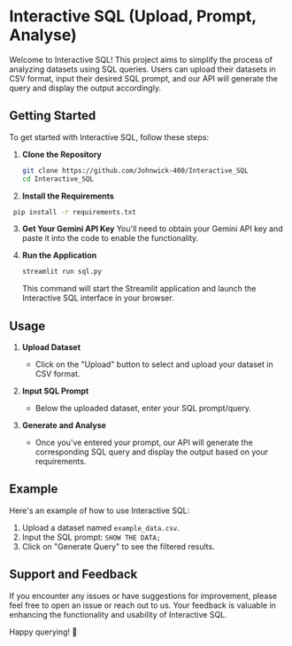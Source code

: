 # Interactive SQL (Upload, Prompt, Analyse)

Welcome to Interactive SQL! This project aims to simplify the process of analyzing datasets using SQL queries. Users can upload their datasets in CSV format, input their desired SQL prompt, and our API will generate the query and display the output accordingly.

## Getting Started

To get started with Interactive SQL, follow these steps:

1. **Clone the Repository**
   ```bash
   git clone https://github.com/Johnwick-400/Interactive_SQL
   cd Interactive_SQL
   ```

2. **Install the Requirements**
  ```bash
   pip install -r requirements.txt
   ```
   
3. **Get Your Gemini API Key**
   You'll need to obtain your Gemini API key and paste it into the code to enable the functionality.

4. **Run the Application**
   ```bash
   streamlit run sql.py
   ```
   This command will start the Streamlit application and launch the Interactive SQL interface in your browser.

## Usage

1. **Upload Dataset**
   - Click on the "Upload" button to select and upload your dataset in CSV format.

2. **Input SQL Prompt**
   - Below the uploaded dataset, enter your SQL prompt/query.

3. **Generate and Analyse**
   - Once you've entered your prompt, our API will generate the corresponding SQL query and display the output based on your requirements.

## Example

Here's an example of how to use Interactive SQL:

1. Upload a dataset named `example_data.csv`.
2. Input the SQL prompt: `SHOW THE DATA;`
3. Click on "Generate Query" to see the filtered results.

## Support and Feedback

If you encounter any issues or have suggestions for improvement, please feel free to open an issue or reach out to us. Your feedback is valuable in enhancing the functionality and usability of Interactive SQL.

Happy querying! 🚀

